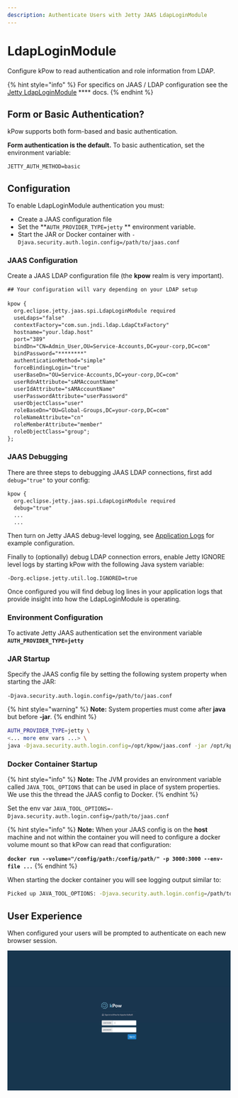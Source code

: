 ```yaml
---
description: Authenticate Users with Jetty JAAS LdapLoginModule
---
```


# LdapLoginModule

Configure kPow to read authentication and role information from LDAP.

{% hint style="info" %}
For specifics on JAAS / LDAP configuration see the [Jetty LdapLoginModule](https://www.eclipse.org/jetty/documentation/jetty-10/operations-guide/index.html#og-ldaploginmodule) **** docs.
{% endhint %}

## Form or Basic Authentication?

kPow supports both form-based and basic authentication.

**Form authentication is the default.** To basic authentication, set the environment variable:

```
JETTY_AUTH_METHOD=basic
```

## Configuration

To enable LdapLoginModule authentication you must:

* Create a JAAS configuration file
* Set the **`AUTH_PROVIDER_TYPE=jetty` ** environment variable.
* Start the JAR or Docker container with `-Djava.security.auth.login.config=/path/to/jaas.conf`

### JAAS Configuration

Create a JAAS LDAP configuration file (the **kpow** realm is very important).

```
## Your configuration will vary depending on your LDAP setup

kpow {
  org.eclipse.jetty.jaas.spi.LdapLoginModule required
  useLdaps="false"
  contextFactory="com.sun.jndi.ldap.LdapCtxFactory"
  hostname="your.ldap.host"
  port="389"
  bindDn="CN=Admin_User,OU=Service-Accounts,DC=your-corp,DC=com"
  bindPassword="********"
  authenticationMethod="simple"
  forceBindingLogin="true"
  userBaseDn="OU=Service-Accounts,DC=your-corp,DC=com"
  userRdnAttribute="sAMAccountName"
  userIdAttribute="sAMAccountName"
  userPasswordAttribute="userPassword"
  userObjectClass="user"
  roleBaseDn="OU=Global-Groups,DC=your-corp,DC=com"
  roleNameAttribute="cn"
  roleMemberAttribute="member"
  roleObjectClass="group";
};
```

### JAAS Debugging

There are three steps to debugging JAAS LDAP connections, first add `debug="true"` to your config:

```
kpow {
  org.eclipse.jetty.jaas.spi.LdapLoginModule required
  debug="true"
  ...
  ...
```

Then turn on Jetty JAAS debug-level logging, see [Application Logs](../installation/application-logs.md) for example configuration.

Finally to (optionally) debug LDAP connection errors, enable Jetty IGNORE level logs by starting kPow with the following Java system variable:

```
-Dorg.eclipse.jetty.util.log.IGNORED=true
```

Once configured you will find debug log lines in your application logs that provide insight into how the LdapLoginModule is operating.

### Environment Configuration

To activate Jetty JAAS authentication set the environment variable **`AUTH_PROVIDER_TYPE=jetty`**

### JAR Startup

Specify the JAAS config file by setting the following system property when starting the JAR:

&#x20; `-Djava.security.auth.login.config=/path/to/jaas.conf`&#x20;

{% hint style="warning" %}
**Note:** System properties must come after **java** but before **-jar**.
{% endhint %}

```bash
AUTH_PROVIDER_TYPE=jetty \
<... more env vars ...> \
java -Djava.security.auth.login.config=/opt/kpow/jaas.conf -jar /opt/kpow/latest.jar 
```

### Docker Container Startup

{% hint style="info" %}
**Note:** The JVM provides an environment variable called `JAVA_TOOL_OPTIONS` that can be used in place of system properties. We use this the thread the JAAS config to Docker.
{% endhint %}

Set the env var `JAVA_TOOL_OPTIONS=-Djava.security.auth.login.config=/path/to/jaas.conf`

{% hint style="info" %}
**Note:** When your JAAS config is on the **host** machine and not within the container you will need to configure a docker volume mount so that kPow can read that configuration:

**`docker run --volume="/config/path:/config/path/" -p 3000:3000 --env-file ...`**
{% endhint %}

When starting the docker container you will see logging output similar to:

```bash
Picked up JAVA_TOOL_OPTIONS: -Djava.security.auth.login.config=/path/to/jaas.conf
```

## User Experience

When configured your users will be prompted to authenticate on each new browser session.

![](../.gitbook/assets/screen-login.png)
